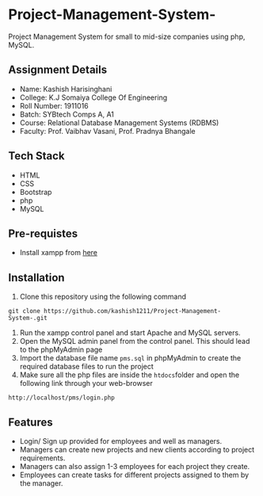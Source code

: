 # Project-Management-System-
Project Management System for small to mid-size companies using php, MySQL.

## Assignment Details
* Name: Kashish Harisinghani
* College: K.J Somaiya College Of Engineering
* Roll Number: 1911016
* Batch: SYBtech Comps A, A1
* Course: Relational Database Management Systems (RDBMS)
* Faculty: Prof. Vaibhav Vasani, Prof. Pradnya Bhangale

## Tech Stack
* HTML
* CSS
* Bootstrap
* php
* MySQL

## Pre-requistes
* Install xampp from [here](https://www.apachefriends.org/index.html)

## Installation
1. Clone this repository using the following command
```
git clone https://github.com/kashish1211/Project-Management-System-.git
```
1. Run the xampp control panel and start Apache and MySQL servers.
2. Open the MySQL admin panel from the control panel. This should lead to the phpMyAdmin page
2. Import the database file name ``` pms.sql ``` in phpMyAdmin to create the required database files to run the project
3. Make sure all the php files are inside the ```htdocs```folder and open the following link through your web-browser
```
http://localhost/pms/login.php
```

## Features
* Login/ Sign up provided for employees and well as managers.
* Managers can create new projects and new clients according to project requirements.
* Managers can also assign 1-3 employees for each project they create.
* Employees can create tasks for different projects assigned to them by the manager.
